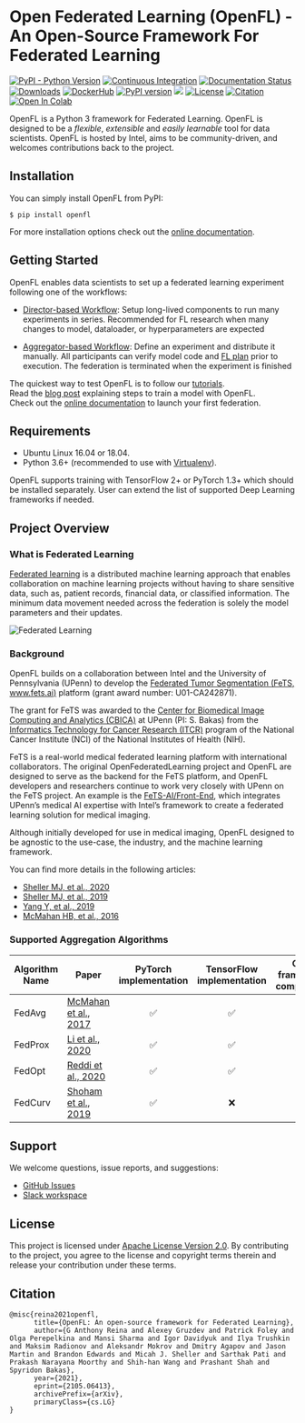 # Open Federated Learning (OpenFL) - An Open-Source Framework For Federated Learning

[![PyPI - Python Version](https://img.shields.io/badge/python-3.6%20%7C%203.7%20%7C%203.8-blue)](https://pypi.org/project/openfl/)
[![Continuous Integration](https://github.com/intel/openfl/actions/workflows/python-app.yml/badge.svg?branch=develop)](https://github.com/intel/openfl/actions/workflows/python-app.yml)
[![Documentation Status](https://readthedocs.org/projects/openfl/badge/?version=latest)](https://openfl.readthedocs.io/en/latest/?badge=latest)
[![Downloads](https://pepy.tech/badge/openfl)](https://pepy.tech/project/openfl)
[![DockerHub](https://img.shields.io/docker/pulls/intel/openfl.svg)](https://hub.docker.com/r/intel/openfl)
[![PyPI version](https://img.shields.io/pypi/v/openfl)](https://pypi.org/project/openfl/)
[<img src="https://img.shields.io/badge/slack-@openfl-blue.svg?logo=slack">](https://join.slack.com/t/openfl/shared_invite/zt-ovzbohvn-T5fApk05~YS_iZhjJ5yaTw) 
[![License](https://img.shields.io/badge/License-Apache%202.0-brightgreen.svg)](https://opensource.org/licenses/Apache-2.0)
[![Citation](https://img.shields.io/badge/cite-citation-brightgreen)](https://arxiv.org/abs/2105.06413)
[![Open In Colab](https://colab.research.google.com/assets/colab-badge.svg)](https://colab.research.google.com/github/intel/openfl/blob/develop/openfl-tutorials/interactive_api/numpy_linear_regression/workspace/SingleNotebook.ipynb)

OpenFL is a Python 3 framework for Federated Learning. OpenFL is designed to be a _flexible_, _extensible_ and _easily learnable_ tool for data scientists. OpenFL is hosted by Intel, aims to be community-driven, and welcomes contributions back to the project. 

## Installation

You can simply install OpenFL from PyPI:

```
$ pip install openfl
```
For more installation options check out the [online documentation](https://openfl.readthedocs.io/en/latest/install.html).

## Getting Started


OpenFL enables data scientists to set up a federated learning experiment following one of the workflows:

- [Director-based Workflow](https://openfl.readthedocs.io/en/latest/running_the_federation.html#director-based-workflow):
Setup long-lived components to run many experiments in series. Recommended for FL research when many changes to model, dataloader, or hyperparameters are expected

- [Aggregator-based Workflow](https://openfl.readthedocs.io/en/latest/running_the_federation.html#aggregator-based-workflow):
Define an experiment and distribute it manually. All participants can verify model code and [FL plan](https://openfl.readthedocs.io/en/latest/running_the_federation.html#federated-learning-plan-fl-plan-settings) prior to execution. The federation is terminated when the experiment is finished

The quickest way to test OpenFL is to follow our [tutorials](https://github.com/intel/openfl/tree/develop/openfl-tutorials). </br>
Read the [blog post](https://towardsdatascience.com/go-federated-with-openfl-8bc145a5ead1) explaining steps to train a model with OpenFL. </br>
Check out the [online documentation](https://openfl.readthedocs.io/en/latest/index.html) to launch your first federation.


## Requirements

- Ubuntu Linux 16.04 or 18.04.
- Python 3.6+ (recommended to use with [Virtualenv](https://virtualenv.pypa.io/en/latest/)).

OpenFL supports training with TensorFlow 2+ or PyTorch 1.3+ which should be installed separately. User can extend the list of supported Deep Learning frameworks if needed.

## Project Overview
### What is Federated Learning

[Federated learning](https://en.wikipedia.org/wiki/Federated_learning) is a distributed machine learning approach that enables collaboration on machine learning projects without having to share sensitive data, such as, patient records, financial data, or classified information. The minimum data movement needed across the federation is solely the model parameters and their updates.

![Federated Learning](https://raw.githubusercontent.com/intel/openfl/develop/docs/images/diagram_fl_new.png)


### Background
OpenFL builds on a collaboration between Intel and the University of Pennsylvania (UPenn) to develop the [Federated Tumor Segmentation (FeTS, www.fets.ai)](https://www.fets.ai/) platform (grant award number: U01-CA242871). 

The grant for FeTS was awarded to the [Center for Biomedical Image Computing and Analytics (CBICA)](https://www.cbica.upenn.edu/) at UPenn (PI: S. Bakas) from the [Informatics Technology for Cancer Research (ITCR)](https://itcr.cancer.gov/) program of the National Cancer Institute (NCI) of the National Institutes of Health (NIH). 

FeTS is a real-world medical federated learning platform with international collaborators. The original OpenFederatedLearning project and OpenFL are designed to serve as the backend for the FeTS platform, 
and OpenFL developers and researchers continue to work very closely with UPenn on the FeTS project. An example is the [FeTS-AI/Front-End](https://github.com/FETS-AI/Front-End), which integrates UPenn’s medical AI expertise with Intel’s framework to create a federated learning solution for medical imaging. 

Although initially developed for use in medical imaging, OpenFL designed to be agnostic to the use-case, the industry, and the machine learning framework.

You can find more details in the following articles:
- [Sheller MJ,  et al., 2020](https://www.nature.com/articles/s41598-020-69250-1) 
- [Sheller MJ, et al., 2019](https://www.ncbi.nlm.nih.gov/pmc/articles/PMC6589345)
- [Yang Y, et al., 2019](https://arxiv.org/abs/1902.04885)
- [McMahan HB, et al., 2016](https://arxiv.org/abs/1602.05629)


### Supported Aggregation Algorithms
| Algorithm Name | Paper | PyTorch implementation | TensorFlow implementation | Other frameworks compatibility | How to use | 
| -------------- | ----- | :--------------------: | :-----------------------: | :----------------------------: | ---------- |
| FedAvg | [McMahan et al., 2017](https://arxiv.org/pdf/1602.05629.pdf) | ✅ | ✅ | ✅ | [docs](http://openfl.readthedocs.io/en/latest/supported_aggregation_algorithms.html#fedavg) |
| FedProx | [Li et al., 2020](https://arxiv.org/pdf/1812.06127.pdf) | ✅ | ✅ | ❌ | [docs](http://openfl.readthedocs.io/en/latest/supported_aggregation_algorithms.html#fedprox) |
| FedOpt | [Reddi et al., 2020](https://arxiv.org/abs/2003.00295) | ✅ | ✅ | ✅ | [docs](http://openfl.readthedocs.io/en/latest/supported_aggregation_algorithms.html#fedopt) |
| FedCurv | [Shoham et al., 2019](https://arxiv.org/pdf/1910.07796.pdf) | ✅ | ❌ | ❌ | [docs](http://openfl.readthedocs.io/en/latest/supported_aggregation_algorithms.html#fedcurv) |

## Support
We welcome questions, issue reports, and suggestions:

* [GitHub Issues](https://github.com/intel/openfl/issues)
* [Slack workspace](https://join.slack.com/t/openfl/shared_invite/zt-ovzbohvn-T5fApk05~YS_iZhjJ5yaTw)


## License
This project is licensed under [Apache License Version 2.0](LICENSE). By contributing to the project, you agree to the license and copyright terms therein and release your contribution under these terms.


## Citation

```
@misc{reina2021openfl,
      title={OpenFL: An open-source framework for Federated Learning}, 
      author={G Anthony Reina and Alexey Gruzdev and Patrick Foley and Olga Perepelkina and Mansi Sharma and Igor Davidyuk and Ilya Trushkin and Maksim Radionov and Aleksandr Mokrov and Dmitry Agapov and Jason Martin and Brandon Edwards and Micah J. Sheller and Sarthak Pati and Prakash Narayana Moorthy and Shih-han Wang and Prashant Shah and Spyridon Bakas},
      year={2021},
      eprint={2105.06413},
      archivePrefix={arXiv},
      primaryClass={cs.LG}
}
```

